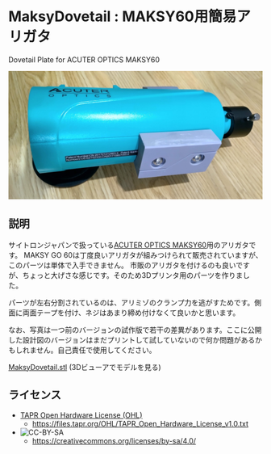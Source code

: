 # MaksyDovetail : MAKSY60用簡易アリガタ
Dovetail Plate for ACUTER OPTICS MAKSY60

![MAKSY60dovetail.jpg](./MAKSY60dovetail.jpg)

## 説明
サイトロンジャパンで扱っている[ACUTER OPTICS MAKSY60](https://www.sightron.co.jp/product/maksy60-newtony.html)用のアリガタです。
MAKSY GO 60は丁度良いアリガタが組みつけられて販売されていますが、このパーツは単体で入手できません。
市販のアリガタを付けるのも良いですが、ちょっと大げさな感じです。そのため3Dプリンタ用のパーツを作りました。

パーツが左右分割されているのは、アリミゾのクランプ力を逃がすためです。側面に両面テープを付け、ネジはあまり締め付けなくて良いかと思います。

なお、写真は一つ前のバージョンの試作版で若干の差異があります。ここに公開した設計図のバージョンはまだプリントして試していないので何か問題があるかもしれません。自己責任で使用してください。

[MaksyDovetail.stl](./MaksyDovetail.stl) (3Dビューアでモデルを見る)

## ライセンス
* [TAPR Open Hardware License (OHL)](https://tapr.org/the-tapr-open-hardware-license/)
  * https://files.tapr.org/OHL/TAPR_Open_Hardware_License_v1.0.txt
* ![CC-BY-SA](https://komtmt.files.wordpress.com/2015/04/by-sa.png?w=150&h=52)
  * https://creativecommons.org/licenses/by-sa/4.0/

